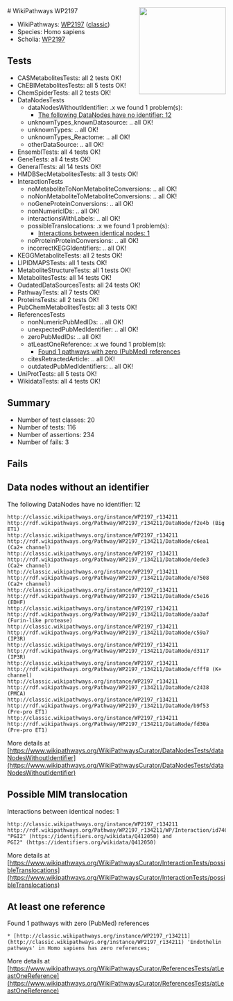 <img style="float: right; width: 200px" src="https://upload.wikimedia.org/wikipedia/commons/thumb/8/83/Wplogo_with_text_500.png/640px-Wplogo_with_text_500.png" />
# WikiPathways WP2197

* WikiPathways: [WP2197](https://wikipathways.org/pathways/WP2197) ([classic](https://classic.wikipathways.org/instance/WP2197))
* Species: Homo sapiens
* Scholia: [WP2197](https://scholia.toolforge.org/wikipathways/WP2197)
## Tests
* CASMetabolitesTests: all 2 tests OK!
* ChEBIMetabolitesTests: all 5 tests OK!
* ChemSpiderTests: all 2 tests OK!
* DataNodesTests
    * dataNodesWithoutIdentifier: .x we found 1 problem(s):
        * [The following DataNodes have no identifier: 12](#8792c492)
    * unknownTypes_knownDatasource: .. all OK!
    * unknownTypes: .. all OK!
    * unknownTypes_Reactome: .. all OK!
    * otherDataSource: .. all OK!
* EnsemblTests: all 4 tests OK!
* GeneTests: all 4 tests OK!
* GeneralTests: all 14 tests OK!
* HMDBSecMetabolitesTests: all 3 tests OK!
* InteractionTests
    * noMetaboliteToNonMetaboliteConversions: .. all OK!
    * noNonMetaboliteToMetaboliteConversions: .. all OK!
    * noGeneProteinConversions: .. all OK!
    * nonNumericIDs: .. all OK!
    * interactionsWithLabels: .. all OK!
    * possibleTranslocations: .x we found 1 problem(s):
        * [Interactions between identical nodes: 1](#1c118206)
    * noProteinProteinConversions: .. all OK!
    * incorrectKEGGIdentifiers: .. all OK!
* KEGGMetaboliteTests: all 2 tests OK!
* LIPIDMAPSTests: all 1 tests OK!
* MetaboliteStructureTests: all 1 tests OK!
* MetabolitesTests: all 14 tests OK!
* OudatedDataSourcesTests: all 24 tests OK!
* PathwayTests: all 7 tests OK!
* ProteinsTests: all 2 tests OK!
* PubChemMetabolitesTests: all 3 tests OK!
* ReferencesTests
    * nonNumericPubMedIDs: .. all OK!
    * unexpectedPubMedIdentifier: .. all OK!
    * zeroPubMedIDs: .. all OK!
    * atLeastOneReference: .x we found 1 problem(s):
        * [Found 1 pathways with zero (PubMed) references](#d0a459f0)
    * citesRetractedArticle: .. all OK!
    * outdatedPubMedIdentifiers: .. all OK!
* UniProtTests: all 5 tests OK!
* WikidataTests: all 4 tests OK!


## Summary

* Number of test classes: 20
* Number of tests: 116
* Number of assertions: 234
* Number of fails: 3

## Fails

<a name="8792c492" />

## Data nodes without an identifier

The following DataNodes have no identifier: 12
```
http://classic.wikipathways.org/instance/WP2197_r134211 http://rdf.wikipathways.org/Pathway/WP2197_r134211/DataNode/f2e4b (Big ET1)
http://classic.wikipathways.org/instance/WP2197_r134211 http://rdf.wikipathways.org/Pathway/WP2197_r134211/DataNode/c6ea1 (Ca2+ channel)
http://classic.wikipathways.org/instance/WP2197_r134211 http://rdf.wikipathways.org/Pathway/WP2197_r134211/DataNode/dede3 (Ca2+ channel)
http://classic.wikipathways.org/instance/WP2197_r134211 http://rdf.wikipathways.org/Pathway/WP2197_r134211/DataNode/e7508 (Ca2+ channel)
http://classic.wikipathways.org/instance/WP2197_r134211 http://rdf.wikipathways.org/Pathway/WP2197_r134211/DataNode/c5e16 (EDHF)
http://classic.wikipathways.org/instance/WP2197_r134211 http://rdf.wikipathways.org/Pathway/WP2197_r134211/DataNode/aa3af (Furin-like protease)
http://classic.wikipathways.org/instance/WP2197_r134211 http://rdf.wikipathways.org/Pathway/WP2197_r134211/DataNode/c59a7 (IP3R)
http://classic.wikipathways.org/instance/WP2197_r134211 http://rdf.wikipathways.org/Pathway/WP2197_r134211/DataNode/d3117 (IP3R)
http://classic.wikipathways.org/instance/WP2197_r134211 http://rdf.wikipathways.org/Pathway/WP2197_r134211/DataNode/cfff8 (K+ channel)
http://classic.wikipathways.org/instance/WP2197_r134211 http://rdf.wikipathways.org/Pathway/WP2197_r134211/DataNode/c2438 (PMCA)
http://classic.wikipathways.org/instance/WP2197_r134211 http://rdf.wikipathways.org/Pathway/WP2197_r134211/DataNode/b9f53 (Pre-pro ET1)
http://classic.wikipathways.org/instance/WP2197_r134211 http://rdf.wikipathways.org/Pathway/WP2197_r134211/DataNode/fd30a (Pre-pro ET1)
```

More details at [https://www.wikipathways.org/WikiPathwaysCurator/DataNodesTests/dataNodesWithoutIdentifier](https://www.wikipathways.org/WikiPathwaysCurator/DataNodesTests/dataNodesWithoutIdentifier)

<a name="1c118206" />

## Possible MIM translocation

Interactions between identical nodes: 1
```
http://classic.wikipathways.org/instance/WP2197_r134211 http://rdf.wikipathways.org/Pathway/WP2197_r134211/WP/Interaction/id7462d22 "PGI2" (https://identifiers.org/wikidata/Q412050) and 
PGI2" (https://identifiers.org/wikidata/Q412050)
```

More details at [https://www.wikipathways.org/WikiPathwaysCurator/InteractionTests/possibleTranslocations](https://www.wikipathways.org/WikiPathwaysCurator/InteractionTests/possibleTranslocations)

<a name="d0a459f0" />

## At least one reference

Found 1 pathways with zero (PubMed) references
```
* [http://classic.wikipathways.org/instance/WP2197_r134211](http://classic.wikipathways.org/instance/WP2197_r134211) 'Endothelin pathways' in Homo sapiens has zero references; 
```

More details at [https://www.wikipathways.org/WikiPathwaysCurator/ReferencesTests/atLeastOneReference](https://www.wikipathways.org/WikiPathwaysCurator/ReferencesTests/atLeastOneReference)

